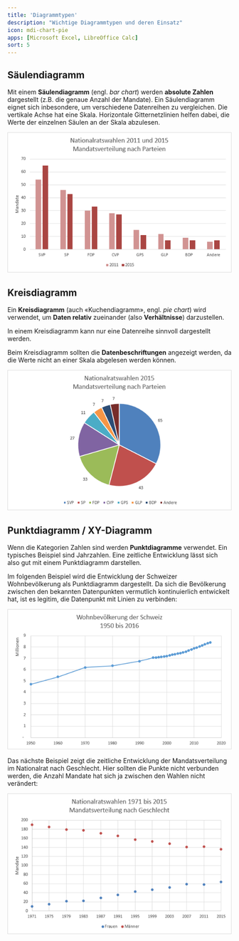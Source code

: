 ```yaml
---
title: 'Diagrammtypen'
description: "Wichtige Diagrammtypen und deren Einsatz"
icon: mdi-chart-pie
apps: [Microsoft Excel, LibreOffice Calc]
sort: 5
---
```




## Säulendiagramm

Mit einem **Säulendiagramm** (engl. *bar chart*) werden **absolute Zahlen** dargestellt (z.B. die genaue Anzahl der Mandate). Ein Säulendiagramm eignet sich inbesondere, um verschiedene Datenreihen zu vergleichen. Die vertikale Achse hat eine Skala. Horizontale Gitternetzlinien helfen dabei, die Werte der einzelnen Säulen an der Skala abzulesen.

![](./images/bar-chart.png)


## Kreisdiagramm

Ein **Kreisdiagramm** (auch «Kuchendiagramm», engl. *pie chart*) wird verwendet, um **Daten relativ** zueinander (also **Verhältnisse**) darzustellen.

In einem Kreisdiagramm kann nur eine Datenreihe sinnvoll dargestellt werden.

Beim Kreisdiagramm sollten die **Datenbeschriftungen** angezeigt werden, da die Werte nicht an einer Skala abgelesen werden können.


![](./images/pie-chart.png)


## Punktdiagramm / XY-Diagramm

Wenn die Kategorien Zahlen sind werden **Punktdiagramme** verwendet. Ein typisches Beispiel sind Jahrzahlen. Eine zeitliche Entwicklung lässt sich also gut mit einem Punktdiagramm darstellen.

Im folgenden Beispiel wird die Entwicklung der Schweizer Wohnbevölkerung als Punktdiagramm dargestellt. Da sich die Bevölkerung zwischen den bekannten Datenpunkten vermutlich kontinuierlich entwickelt hat, ist es legitim, die Datenpunkt mit Linien zu verbinden:

![](./images/xy-chart-continuous.png)

Das nächste Beispiel zeigt die zeitliche Entwicklung der Mandatsverteilung im Nationalrat nach Geschlecht. Hier sollten die Punkte nicht verbunden werden, die Anzahl Mandate hat sich ja zwischen den Wahlen nicht verändert:

![](./images/xy-chart-discontinuous.png)
